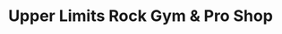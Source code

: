 ---
title: "Upper Limits Rock Gym & Pro Shop"
url: /bloomington/upper-limits-rock-gym-and-pro-shop/
shop: sports
---